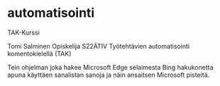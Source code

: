 # automatisointi
TAK-Kurssi


Tomi Salminen
Opiskelija
S22ÄTIV
Työtehtävien automatisointi komentokielellä (TAK)

Tein ohjelman joka hakee Microsoft Edge selaimesta Bing hakukonetta apuna käyttäen sanalistan sanoja ja näin ansaitsen Microsoft pisteitä.

